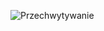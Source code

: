 ![Przechwytywanie](https://user-images.githubusercontent.com/44230372/214028922-2fe17291-fa15-471a-9374-f74c3fb96b3e.PNG)
